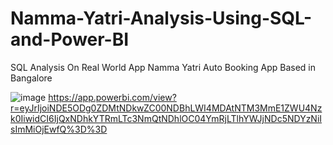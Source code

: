 # Namma-Yatri-Analysis-Using-SQL-and-Power-BI
SQL Analysis On Real World App Namma Yatri Auto Booking App Based in Bangalore 



![image](https://github.com/tiru18324/Namma-Yatri-Analysis-Using-SQL-and-Power-BI/assets/71921628/5208669a-1979-49e2-b0af-27358eb6347b)
https://app.powerbi.com/view?r=eyJrIjoiNDE5ODg0ZDMtNDkwZC00NDBhLWI4MDAtNTM3MmE1ZWU4Nzk0IiwidCI6IjQxNDhkYTRmLTc3NmQtNDhlOC04YmRjLTlhYWJjNDc5NDYzNiIsImMiOjEwfQ%3D%3D


